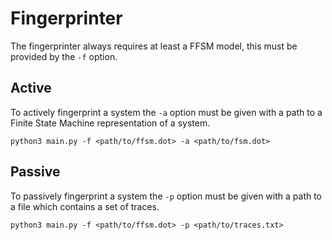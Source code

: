 # Fingerprinter
The fingerprinter always requires at least a FFSM model, this must be provided by the `-f` option.

## Active
To actively fingerprint a system the `-a` option must be given with a path to a Finite State Machine representation of a system.

```
python3 main.py -f <path/to/ffsm.dot> -a <path/to/fsm.dot>
```


## Passive
To passively fingerprint a system the `-p` option must be given with a path to a file which contains a set of traces.

```
python3 main.py -f <path/to/ffsm.dot> -p <path/to/traces.txt>
```